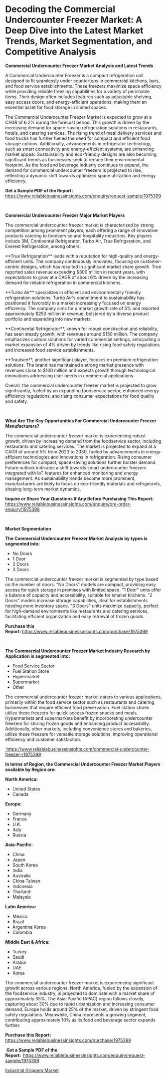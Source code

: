 <p><h1>Decoding the Commercial Undercounter Freezer Market: A Deep Dive into the Latest Market Trends, Market Segmentation, and Competitive Analysis</h1></p><p><strong>Commercial Undercounter Freezer Market Analysis and Latest Trends</strong></p>
<p><p>A Commercial Undercounter Freezer is a compact refrigeration unit designed to fit seamlessly under countertops in commercial kitchens, bars, and food service establishments. These freezers maximize space efficiency while providing reliable freezing capabilities for a variety of perishable items. Their design often includes features such as adjustable shelving, easy access doors, and energy-efficient operations, making them an essential asset for food storage in limited spaces.</p><p>The Commercial Undercounter Freezer Market is expected to grow at a CAGR of 6.2% during the forecast period. This growth is driven by the increasing demand for space-saving refrigeration solutions in restaurants, hotels, and catering services. The rising trend of meal delivery services and food trucks has further fueled the need for compact and efficient food storage options. Additionally, advancements in refrigerator technology, such as smart connectivity and energy-efficient systems, are enhancing market appeal. Sustainability and eco-friendly designs are also becoming significant trends as businesses seek to reduce their environmental footprint. As the food and beverage industry continues to expand, the demand for commercial undercounter freezers is projected to rise, reflecting a dynamic shift towards optimized space utilization and energy efficiency.</p></p>
<p><strong>Get a Sample PDF of the Report:&nbsp;</strong> <a href="https://www.reliablebusinessinsights.com/enquiry/request-sample/1975399?utm_campaign=3439&utm_medium=2&utm_source=Github&utm_content=ia&utm_term=10042025&utm_id=commercial-undercounter-freezer">https://www.reliablebusinessinsights.com/enquiry/request-sample/1975399</a></p>
<p>&nbsp;</p>
<p><strong>Commercial Undercounter Freezer Major Market Players</strong></p>
<p><p>The commercial undercounter freezer market is characterized by strong competition among prominent players, each offering a range of innovative products catering to foodservice and hospitality industries. Key players include 3M, Continental Refrigerator, Turbo Air, True Refrigeration, and Everest Refrigeration, among others. </p><p>**True Refrigeration** leads with a reputation for high-quality and energy-efficient units. The company continuously innovates, focusing on customer-centric designs, which has resulted in significant market share growth. True reported sales revenue exceeding $300 million in recent years, with expectations to grow at a CAGR of about 6% driven by the increasing demand for reliable refrigeration in commercial kitchens.</p><p>**Turbo Air** specializes in efficient and environmentally friendly refrigeration solutions. Turbo Air's commitment to sustainability has positioned it favorably in a market increasingly focused on energy efficiency. The company aims for a market growth rate of 5% and reported approximately $250 million in revenue, bolstered by a diverse product portfolio and expanding into new markets.</p><p>**Continental Refrigerator**, known for robust construction and reliability, has seen steady growth, with revenues around $150 million. The company emphasizes custom solutions for varied commercial settings, anticipating a market expansion of 4% driven by trends like rising food safety regulations and increased food service establishments.</p><p>**Traulsen**, another significant player, focuses on premium refrigeration solutions. The brand has maintained a strong market presence with revenues close to $100 million and expects growth through technological innovations addressing user needs in commercial applications.</p><p>Overall, the commercial undercounter freezer market is projected to grow significantly, fueled by an expanding foodservice sector, enhanced energy efficiency regulations, and rising consumer expectations for food quality and safety.</p></p>
<p>&nbsp;</p>
<p><strong>What Are The Key Opportunities For Commercial Undercounter Freezer Manufacturers?</strong></p>
<p><p>The commercial undercounter freezer market is experiencing robust growth, driven by increasing demand from the foodservice sector, including restaurants and catering services. The market is projected to expand at a CAGR of around 5% from 2023 to 2030, fueled by advancements in energy-efficient technologies and innovations in refrigeration. Rising consumer preferences for compact, space-saving solutions further bolster demand. Future outlook indicates a shift towards smart undercounter freezers integrated with IoT features for enhanced monitoring and energy management. As sustainability trends become more prominent, manufacturers are likely to focus on eco-friendly materials and refrigerants, shaping long-term market dynamics.</p></p>
<p><strong>Inquire or Share Your Questions If Any Before Purchasing This Report:</strong> <a href="https://www.reliablebusinessinsights.com/enquiry/pre-order-enquiry/1975399?utm_campaign=3439&utm_medium=2&utm_source=Github&utm_content=ia&utm_term=10042025&utm_id=commercial-undercounter-freezer">https://www.reliablebusinessinsights.com/enquiry/pre-order-enquiry/1975399</a></p>
<p>&nbsp;</p>
<p><strong>Market Segmentation</strong></p>
<p><strong>The Commercial Undercounter Freezer Market Analysis by types is segmented into:</strong></p>
<p><ul><li>No Doors</li><li>1 Door</li><li>2 Doors</li><li>3 Doors</li></ul></p>
<p><p>The commercial undercounter freezer market is segmented by type based on the number of doors. "No Doors" models are compact, providing easy access for quick storage in premises with limited space. "1 Door" units offer a balance of capacity and accessibility, suitable for smaller kitchens. "2 Doors" models increase storage capabilities, ideal for establishments needing more inventory space. "3 Doors" units maximize capacity, perfect for high-demand environments like restaurants and catering services, facilitating efficient organization and easy retrieval of frozen goods.</p></p>
<p><strong>Purchase this Report:&nbsp;</strong><a href="https://www.reliablebusinessinsights.com/purchase/1975399?utm_campaign=3439&utm_medium=2&utm_source=Github&utm_content=ia&utm_term=10042025&utm_id=commercial-undercounter-freezer">https://www.reliablebusinessinsights.com/purchase/1975399</a></p>
<p>&nbsp;</p>
<p><strong>The Commercial Undercounter Freezer Market Industry Research by Application is segmented into:</strong></p>
<p><ul><li>Food Service Sector</li><li>Fuel Station Store</li><li>Hypermarket</li><li>Supermarket</li><li>Other</li></ul></p>
<p><p>The commercial undercounter freezer market caters to various applications, primarily within the food service sector such as restaurants and catering businesses that require efficient food preservation. Fuel station stores utilize these freezers for quick-access frozen snacks and meals. Hypermarkets and supermarkets benefit by incorporating undercounter freezers for storing frozen goods and enhancing product accessibility. Additionally, other markets, including convenience stores and bakeries, utilize these freezers for versatile storage solutions, improving operational efficiency and customer satisfaction.</p></p>
<p><a href="https://www.reliablebusinessinsights.com/commercial-undercounter-freezer-r1975399?utm_campaign=3439&utm_medium=2&utm_source=Github&utm_content=ia&utm_term=10042025&utm_id=commercial-undercounter-freezer">&nbsp;https://www.reliablebusinessinsights.com/commercial-undercounter-freezer-r1975399</a></p>
<p><strong>In terms of Region, the Commercial Undercounter Freezer Market Players available by Region are:</strong></p>
<p>
    <p> <strong> North America: </strong>
        <ul>
            <li>United States</li>
            <li>Canada</li>
        </ul>
        </p> 
    <p> <strong> Europe: </strong>
        <ul>
            <li>Germany</li>
            <li>France</li>
            <li>U.K.</li>
            <li>Italy</li>
            <li>Russia</li>
        </ul>
        </p> 
    <p> <strong> Asia-Pacific: </strong>
        <ul>
            <li>China</li>
            <li>Japan</li>
            <li>South Korea</li>
            <li>India</li>
            <li>Australia</li>
            <li>China Taiwan</li>
            <li>Indonesia</li>
            <li>Thailand</li>
            <li>Malaysia</li>
        </ul>
        </p> 
    <p> <strong> Latin America: </strong>
        <ul>
            <li>Mexico</li>
            <li>Brazil</li>
            <li>Argentina Korea</li>
            <li>Colombia</li>
        </ul>
        </p> 
    <p> <strong> Middle East & Africa: </strong>
        <ul>
            <li>Turkey</li>
            <li>Saudi</li>
            <li>Arabia</li>
            <li>UAE</li>
            <li>Korea</li>
        </ul>
    </p>
    </p>
<p><p>The commercial undercounter freezer market is experiencing significant growth across various regions. North America, fueled by the expansion of the foodservice industry, is projected to dominate with a market share of approximately 35%. The Asia-Pacific (APAC) region follows closely, capturing about 30% due to rapid urbanization and increasing consumer demand. Europe holds around 25% of the market, driven by stringent food safety regulations. Meanwhile, China represents a growing segment, contributing approximately 10% as its food and beverage sector expands further.</p></p>
<p><strong>Purchase this Report: </strong><a href="https://www.reliablebusinessinsights.com/purchase/1975399?utm_campaign=3439&utm_medium=2&utm_source=Github&utm_content=ia&utm_term=10042025&utm_id=commercial-undercounter-freezer">https://www.reliablebusinessinsights.com/purchase/1975399</a></p>
<p>&nbsp;<strong>Get a Sample PDF of the Report:&nbsp;&nbsp;</strong><a href="https://www.reliablebusinessinsights.com/enquiry/request-sample/1975399?utm_campaign=3439&utm_medium=2&utm_source=Github&utm_content=ia&utm_term=10042025&utm_id=commercial-undercounter-freezer">https://www.reliablebusinessinsights.com/enquiry/request-sample/1975399</a></p>
<p><strong></strong></p>
<p><p><a href="https://github.com/memorirummy/Market-Research-Report-List-1/blob/main/industrial-grippers-market.md?utm_campaign=3439&utm_medium=2&utm_source=Github&utm_content=ia&utm_term=10042025&utm_id=commercial-undercounter-freezer">Industrial Grippers Market</a></p></p>